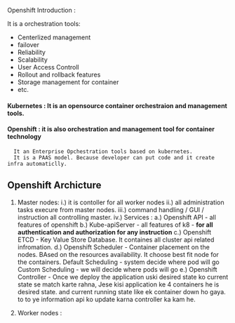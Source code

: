 Openshift Introduction :

It is a orchestration tools:

 - Centerlized management
 - failover
 - Reliability
 - Scalability
 - User Access Controll
 - Rollout and rollback features
 - Storage management for container
 - etc.

 #### Kubernetes : It is an opensource container orchestraion and management tools.
 
 #### Openshift : it is also orchestration and management tool for container technology
      It an Enterprise Opchestration tools based on kubernetes.
      It is a PAAS model. Because developer can put code and it create infra automaticlly.

## Openshift Archicture

1. Master nodes:
   i.) it is contoller for all worker nodes
   ii.) all administration tasks execure from master nodes.
   iii.) command handling / GUI / instruction all controlling master.
   iv.) Services : 
       a.) Openshift API - all features of openshift
       b.) Kube-apiServer - all features of k8 - **for all authentication and authorization for any instruction**
       c.) Openshift ETCD - Key Value Store Database. It containes all cluster api related infromation.
       d.) Openshift Scheduler - Container placement on the nodes. BAsed on the resources availability. It choose best fit node for the containers.
           Default Scheduling - system decide where pod will go
           Custom Scheduling -  we will decide where pods will go
       e.) Openshift Controller - Once we deploy the application uski desired state ko current state se match karte rahna, Jese kisi application ke 4 containers he is desired state. and current running state like ek container down ho gaya. to to ye information api ko update karna controller ka kam he.
   
3. Worker nodes :

